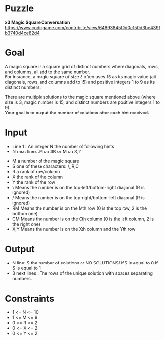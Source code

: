 # Puzzle
**x3 Magic Square Conversation** https://www.codingame.com/contribute/view/64893845f0d0c150d3be439fb3740d4ce82d4

# Goal
A magic square is a square grid of distinct numbers where diagonals, rows, and columns, all add to the same number.  
For instance, a magic square of size 3 often uses 15 as its magic value (all diagonals, rows, and columns add to 15) and positive integers 1 to 9 as its distinct numbers.  

There are multiple solutions to the magic square mentioned above (where size is 3, magic number is 15, and distinct numbers are positive integers 1 to 9).  
Your goal is to output the number of solutions after each hint received.  

# Input
* Line 1 : An integer N the number of following hints
* N next lines :M on SR or M on X,Y

- M a number of the magic square
- S one of these characters: /,\,R,C
- R a rank of row/column
- X the rank of the column
- Y the rank of the row
- \ Means the number is on the top-left/bottom-right diagonal (R is ignored)
- / Means the number is on the top-right/bottom-left diagonal (R is ignored)
- RM Means the number is on the Mth row (0 is the top row, 2 is the bottom one)
- CM Means the number is on the Cth column (0 is the left column, 2 is the right one)
- X,Y Means the number is on the Xth column and the Yth row

# Output
- N line: S the number of solutions or NO SOLUTIONS! if S is equal to 0
If S is equal to 1:  
- 3 next lines : The rows of the unique solution with spaces separating numbers.

# Constraints
- 1 <= N <= 10
- 1 <= M <= 9
- 0 <= R <= 2
- 0 <= X <= 2
- 0 <= Y <= 2
